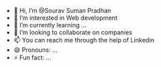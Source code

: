 - 👋 Hi, I’m @Sourav Suman Pradhan 
- 👀 I’m interested in Web development 
- 🌱 I’m currently learning ...
- 💞️ I’m looking to collaborate on companies 
- 📫  You can reach me through the help of Linkedin 
- 😄 Pronouns: ...
- ⚡ Fun fact: ...

<!---
Sourav/Btech448 is a ✨ special ✨ repository because its `README.md` (this file) appears on your GitHub profile.
You can click the Preview link to take a look at your changes.
--->
